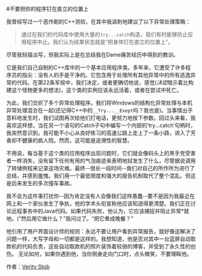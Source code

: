 #不要把你的程序钉在直立的位置上

我曾经写过一个恶作剧的C++测验，在其中我讽刺地建议了以下异常处理策略：

>通过在我们的代码库中使用大量的`try...catch`构造，我们有时能够防止应用程序中止。我们认为结果状态就是“把身体钉在直立的位置上”。

尽管我轻描淡写，但我实际上是在总结我在Dame痛苦经历中得到的教训。

它是我们自己自制的C++库中的一个基本应用程序类。多年来，它遭受了许多程序员的指尖：没有人的手是干净的。它包含用于处理所有其他异常中的所有逃逸异常的代码。在第22条军规中，我们决定，或者更确切地说，感觉(*决定*暗示着比构建这个怪物更多的想法)，这个类的实例应该永远活着，或者在尝试中死亡。

为此，我们交织了多个异常处理程序。我们将Windows的结构化异常处理与本机异常处理混合在一起(还记得C++中的`__Try...__Exept`吗？我也是)。当事情出乎意料地发生时，我们试图再次给他们打电话，更努力地按下参数。回过头来看，我喜欢这样想，当在另一个语句的Catch子句中编写一个内部的‘try...catch’句柄时，我突然意识到，我可能不小心从良好练习的高速公路上走上了一条小路，进入了芳香却不健康的疯人院。然而，这可能是追溯性的智慧。

不用说，每当基于这个类的应用程序出现问题时，它们就会像码头上的黑手党受害者一样消失，没有留下任何有用的气泡痕迹来表明地狱发生了什么，尽管据说调用了转储例程来记录这场灾难。最终--很长一段时间--我们对自己的所作所为进行了总结，并感到羞愧。我们用一个最低限度和强大的报告机制取代了整个混乱。但这是后来发生的多次撞车事故。

我不会为这件事打扰你--因为肯定没有人会像我们这样愚蠢--要不是因为我最近在网上和一个家伙发生了争执，他的学术头衔宣称他应该知道得更清楚。我们正在讨论远程事务中的Java代码。如果代码失败，他认为，它应该捕捉并阻止异常*就地。(“然后用它做什么？”我问过了。“把它煮成晚餐？”

他引用了用户界面设计师的规则：永远不要让用户看到异常报告，就好像这解决了问题一样，大写字母和一切都是这样的。我想知道，他是否对其中一台蓝屏自动取款机的代码负责，这些自动取款机的照片装饰着较弱的博客，并受到了永久性的创伤。
无论如何，如果你遇到他，当你侧身走向门口时，点头微笑，不要理睬他。

作者：[Verity Stob](http://programmer.97things.oreilly.com/wiki/index.php/Verity_Stob)